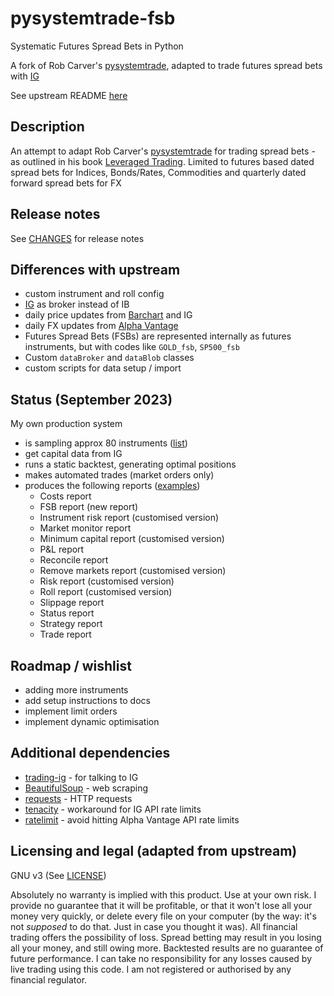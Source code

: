# pysystemtrade-fsb

Systematic Futures Spread Bets in Python

A fork of Rob Carver's [pysystemtrade](https://github.com/robcarver17/pysystemtrade), adapted to trade futures 
spread bets with [IG](https://www.ig.com/uk)

See upstream README [here](https://github.com/robcarver17/pysystemtrade/blob/master/README.md)

## Description

An attempt to adapt Rob Carver's [pysystemtrade](https://github.com/robcarver17/pysystemtrade) for trading
spread bets - as outlined in his book [Leveraged Trading](https://www.systematicmoney.org/leveraged-trading). Limited
to futures based dated spread bets for Indices, Bonds/Rates, Commodities and quarterly dated forward 
spread bets for FX

## Release notes

See [CHANGES](CHANGES.md) for release notes

## Differences with upstream

- custom instrument and roll config
- [IG](https://www.ig.com/uk) as broker instead of IB
- daily price updates from [Barchart](https://www.barchart.com/) and IG
- daily FX updates from [Alpha Vantage](https://www.alphavantage.co/)
- Futures Spread Bets (FSBs) are represented internally as futures instruments, but with codes like `GOLD_fsb`, 
  `SP500_fsb`
- Custom `dataBroker` and `dataBlob` classes
- custom scripts for data setup / import

## Status (September 2023)
My own production system
- is sampling approx 80 instruments ([list](https://pysystemtrade-fsb.bugorfeature.net/reports/instruments.html))
- get capital data from IG
- runs a static backtest, generating optimal positions
- makes automated trades (market orders only)
- produces the following reports ([examples](https://pysystemtrade-fsb.bugorfeature.net/reports/))
  - Costs report
  - FSB report (new report)
  - Instrument risk report (customised version)
  - Market monitor report
  - Minimum capital report (customised version)
  - P&L report
  - Reconcile report
  - Remove markets report (customised version)
  - Risk report (customised version)
  - Roll report (customised version)
  - Slippage report
  - Status report
  - Strategy report
  - Trade report

## Roadmap / wishlist
- adding more instruments
- add setup instructions to docs
- implement limit orders
- implement dynamic optimisation

## Additional dependencies

- [trading-ig](https://pypi.org/project/trading-ig/) - for talking to IG
- [BeautifulSoup](https://pypi.org/project/beautifulsoup4/) - web scraping
- [requests](https://pypi.org/project/requests/) - HTTP requests
- [tenacity](https://pypi.org/project/tenacity/) - workaround for IG API rate limits
- [ratelimit](https://pypi.org/project/ratelimit/) - avoid hitting Alpha Vantage API rate limits

## Licensing and legal (adapted from upstream)

GNU v3 (See [LICENSE](LICENSE))

Absolutely no warranty is implied with this product. Use at your own risk. I provide no guarantee that it will be profitable, or that it won't lose all your money very quickly, or delete every file on your computer (by the way: it's not *supposed* to do that. Just in case you thought it was). All financial trading offers the possibility of loss. Spread betting may result in you losing all your money, and still owing more. Backtested results are no guarantee of future performance. I can take no responsibility for any losses caused by live trading using this code. I am not registered or authorised by any financial regulator. 


